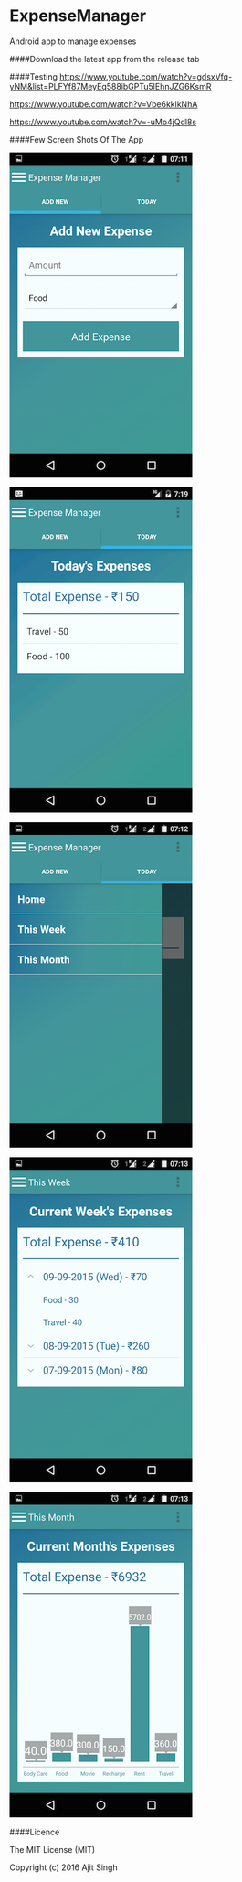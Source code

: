 # ExpenseManager
Android app to manage expenses

####Download the latest app from the release tab

####Testing
https://www.youtube.com/watch?v=gdsxVfq-yNM&list=PLFYf87MeyEq588ibGPTu5lEhnJZG6KsmR

https://www.youtube.com/watch?v=Vbe6kklkNhA

https://www.youtube.com/watch?v=-uMo4jQdl8s

####Few Screen Shots Of The App

![Alt text](https://github.com/ajitsing/ScreenShots/blob/master/em_new_expense.png)

![Alt text](https://github.com/ajitsing/ScreenShots/blob/master/em_today.png)

![Alt text](https://github.com/ajitsing/ScreenShots/blob/master/em_navigation.png)

![Alt text](https://github.com/ajitsing/ScreenShots/blob/master/em_week.png)

![Alt text](https://github.com/ajitsing/ScreenShots/blob/master/em_month_graph.png)


####Licence

The MIT License (MIT)

Copyright (c) 2016 Ajit Singh
